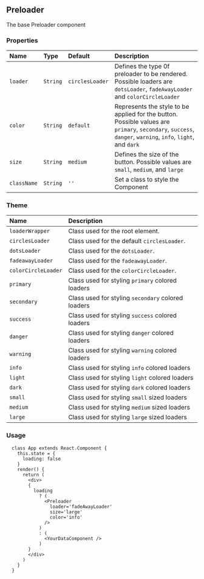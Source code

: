 ## Preloader

The base Preloader component

### Properties
| Name | Type | Default | Description |
|:-----|:-----|:-----|:-----|
| `loader` | `String` | `circlesLoader` | Defines the type 0f preloader to be rendered. Possible loaders are `dotsLoader`, `fadeAwayLoader` and `colorCircleLoader` |
| `color` | `String` | `default` | Represents the style to be applied for the button. Possible values are `primary`, `secondary`, `success`, `danger`, `warning`, `info`, `light`, and `dark` |
| `size` | `String` | `medium`  | Defines the size of the button. Possible values are `small`, `medium`, and `large` |
| `className` | `String` | `''` | Set a class to style the Component |

### Theme

| Name     | Description|
|:---------|:-----------|
| `loaderWrapper` | Class used for the root element.|
| `circlesLoader` | Class used for the default `circlesLoader`.|
| `dotsLoader` | Class used for the `dotsLoader`.|
| `fadeawayLoader` | Class used for the `fadeawayLoader`.|
| `colorCircleLoader` | Class used for the `colorCircleLoader`.|
| `primary` | Class used for styling `primary` colored loaders |
| `secondary` | Class used for styling `secondary` colored loaders |
| `success` | Class used for styling `success` colored loaders |
| `danger` | Class used for styling `danger` colored loaders |
| `warning` | Class used for styling `warning` colored loaders |
| `info` | Class used for styling `info` colored loaders |
| `light` | Class used for styling `light` colored loaders |
| `dark` | Class used for styling `dark` colored loaders |
| `small` | Class used for styling `small` sized loaders |
| `medium` | Class used for styling `medium` sized loaders |
| `large` | Class used for styling `large` sized loaders |

### Usage
```
  class App extends React.Component {
    this.state = {
      loading: false
    }
    render() {
      return (
        <div>
        {
          loading
            ? (
              <Preloader
                loader='fadeAwayLoader'
                size='large'
                color='info'
              />
            )
            : (
              <YourDataComponent />
            )
        }
        </div>
      )
    }
  }
```